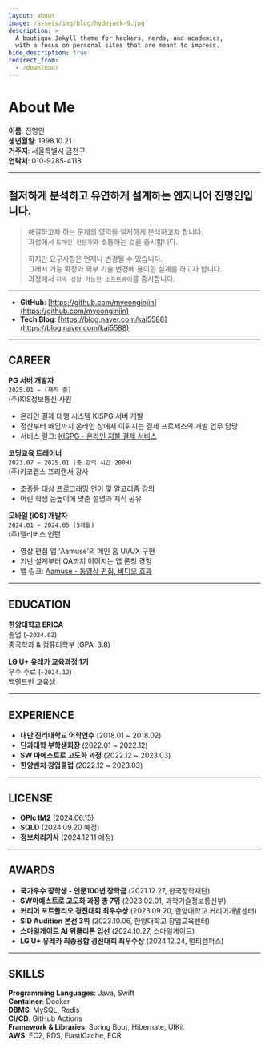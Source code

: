 ```yaml
---
layout: about
image: /assets/img/blog/hydejack-9.jpg
description: >
  A boutique Jekyll theme for hackers, nerds, and academics,
  with a focus on personal sites that are meant to impress.
hide_description: true
redirect_from:
  - /download/
---
```


# About Me

**이름**: 진명인  
**생년월일**: 1998.10.21  
**거주지**: 서울특별시 금천구  
**연락처**: 010-9285-4118

---

## 철저하게 분석하고 유연하게 설계하는 엔지니어 진명인입니다.

> 해결하고자 하는 문제의 영역을 철저하게 분석하고자 합니다.  
> 과정에서 `도메인 전문가`와 소통하는 것을 중시합니다.
>
> 하지만 요구사항은 언제나 변경될 수 있습니다.  
> 그래서 기능 확장과 외부 기술 변경에 용이한 설계를 하고자 합니다.  
> 과정에서 `지속 성장 가능한 소프트웨어`를 중시합니다.

---

- **GitHub**: [https://github.com/myeonginjin](https://github.com/myeonginjin)
- **Tech Blog**: [https://blog.naver.com/kai5588](https://blog.naver.com/kai5588)

---

## CAREER

**PG 서버 개발자**  
`2025.01 ~ (재직 중)`  
(주)KIS정보통신 사원
- 온라인 결제 대행 시스템 KISPG 서버 개발
- 정산부터 매입까지 온라인 상에서 이뤄지는 결제 프로세스의 개발 업무 담당
- 서비스 링크: [KISPG - 온라인 지불 결제 서비스](https://www.kispg.co.kr/)

**코딩교육 트레이너**  
`2023.07 ~ 2025.01 (총 강의 시간 200H)`  
(주)키코랩스 프리랜서 강사
- 초중등 대상 프로그래밍 언어 및 알고리즘 강의
- 어린 학생 눈높이에 맞춘 설명과 지식 공유

**모바일 (iOS) 개발자**  
`2024.01 ~ 2024.05 (5개월)`  
(주)젤리버스 인턴
- 영상 편집 앱 ‘Aamuse’의 메인 홈 UI/UX 구현
- 기반 설계부터 QA까지 이어지는 앱 론칭 경험
- 앱 링크: [Aamuse - 동영상 편집, 비디오 효과](https://apps.apple.com/kr/app/aamuse-%EC%96%B4%EB%AE%A4%EC%A6%88-%EB%8F%99%EC%98%81%EC%83%81-%ED%8E%B8%EC%A7%91-%EB%B9%84%EB%94%94%EC%98%A4-%ED%9A%A8%EA%B3%BC/id6498707167)

---

## EDUCATION

**한양대학교 ERICA**  
졸업 (`~2024.02`)  
중국학과 & 컴퓨터학부 (GPA: 3.8)

**LG U+ 유레카 교육과정 1기**  
우수 수료 (`~2024.12`)  
백엔드반 교육생

---

## EXPERIENCE

- **대만 진리대학교 어학연수** (2018.01 ~ 2018.02)
- **단과대학 부학생회장** (2022.01 ~ 2022.12)
- **SW 마에스트로 고도화 과정** (2022.12 ~ 2023.03)
- **한양벤처 창업클럽** (2022.12 ~ 2023.03)

---

## LICENSE

- **OPIc IM2** (2024.06.15)
- **SQLD** (2024.09.20 예정)
- **정보처리기사** (2024.12.11 예정)

---

## AWARDS

- **국가우수 장학생 - 인문100년 장학금** (2021.12.27, 한국장학재단)
- **SW마에스트로 고도화 과정 총 7위** (2023.02.01, 과학기술정보통신부)
- **커리어 포트폴리오 경진대회 최우수상** (2023.09.20, 한양대학교 커리어개발센터)
- **SID Audition 본선 3위** (2023.10.06, 한양대학교 창업교육센터)
- **스마일게이트 AI 위클리톤 입선** (2024.10.27, 스마일게이트)
- **LG U+ 유레카 최종융합 경진대회 최우수상** (2024.12.24, 멀티캠퍼스)

---

## SKILLS

**Programming Languages**: Java, Swift  
**Container**: Docker  
**DBMS**: MySQL, Redis  
**CI/CD**: GitHub Actions  
**Framework & Libraries**: Spring Boot, Hibernate, UIKit  
**AWS**: EC2, RDS, ElastiCache, ECR
